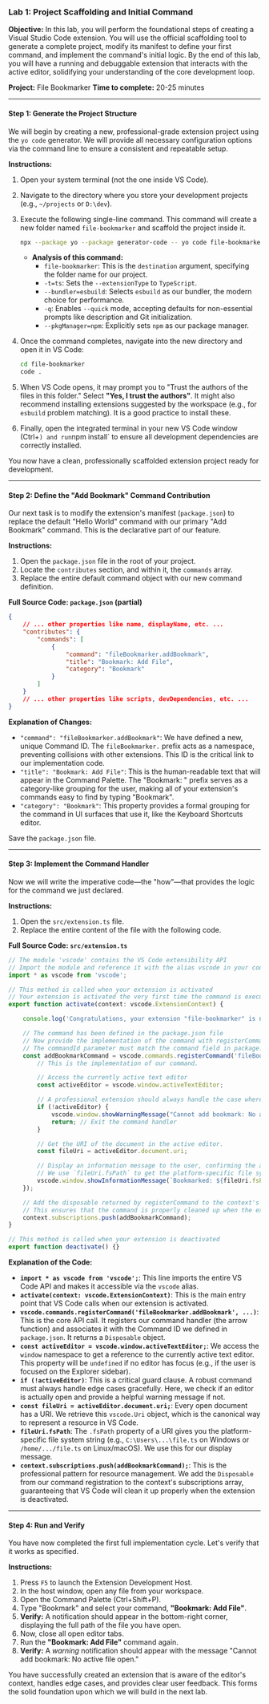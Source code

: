 ### **Lab 1: Project Scaffolding and Initial Command**

**Objective:**
In this lab, you will perform the foundational steps of creating a Visual Studio Code extension. You will use the official scaffolding tool to generate a complete project, modify its manifest to define your first command, and implement the command's initial logic. By the end of this lab, you will have a running and debuggable extension that interacts with the active editor, solidifying your understanding of the core development loop.

**Project:** File Bookmarker
**Time to complete:** 20-25 minutes

---

#### **Step 1: Generate the Project Structure**

We will begin by creating a new, professional-grade extension project using the `yo code` generator. We will provide all necessary configuration options via the command line to ensure a consistent and repeatable setup.

**Instructions:**

1.  Open your system terminal (not the one inside VS Code).
2.  Navigate to the directory where you store your development projects (e.g., `~/projects` or `D:\dev`).
3.  Execute the following single-line command. This command will create a new folder named `file-bookmarker` and scaffold the project inside it.

    ```bash
    npx --package yo --package generator-code -- yo code file-bookmarker -t=ts --bundler=esbuild -q --pkgManager=npm
    ```

    *   **Analysis of this command:**
        *   `file-bookmarker`: This is the `destination` argument, specifying the folder name for our project.
        *   `-t=ts`: Sets the `--extensionType` to `TypeScript`.
        *   `--bundler=esbuild`: Selects `esbuild` as our bundler, the modern choice for performance.
        *   `-q`: Enables `--quick` mode, accepting defaults for non-essential prompts like description and Git initialization.
        *   `--pkgManager=npm`: Explicitly sets `npm` as our package manager.

4.  Once the command completes, navigate into the new directory and open it in VS Code:

    ```bash
    cd file-bookmarker
    code .
    ```

5.  When VS Code opens, it may prompt you to "Trust the authors of the files in this folder." Select **"Yes, I trust the authors"**. It might also recommend installing extensions suggested by the workspace (e.g., for `esbuild` problem matching). It is a good practice to install these.

6.  Finally, open the integrated terminal in your new VS Code window (Ctrl+` ) and run `npm install` to ensure all development dependencies are correctly installed.

You now have a clean, professionally scaffolded extension project ready for development.

---

#### **Step 2: Define the "Add Bookmark" Command Contribution**

Our next task is to modify the extension's manifest (`package.json`) to replace the default "Hello World" command with our primary "Add Bookmark" command. This is the declarative part of our feature.

**Instructions:**

1.  Open the `package.json` file in the root of your project.
2.  Locate the `contributes` section, and within it, the `commands` array.
3.  Replace the entire default command object with our new command definition.

**Full Source Code: `package.json` (partial)**

```json
{
    // ... other properties like name, displayName, etc. ...
    "contributes": {
        "commands": [
            {
                "command": "fileBookmarker.addBookmark",
                "title": "Bookmark: Add File",
                "category": "Bookmark"
            }
        ]
    }
    // ... other properties like scripts, devDependencies, etc. ...
}
```

**Explanation of Changes:**

*   `"command": "fileBookmarker.addBookmark"`: We have defined a new, unique Command ID. The `fileBookmarker.` prefix acts as a namespace, preventing collisions with other extensions. This ID is the critical link to our implementation code.
*   `"title": "Bookmark: Add File"`: This is the human-readable text that will appear in the Command Palette. The "Bookmark: " prefix serves as a category-like grouping for the user, making all of your extension's commands easy to find by typing "Bookmark".
*   `"category": "Bookmark"`: This property provides a formal grouping for the command in UI surfaces that use it, like the Keyboard Shortcuts editor.

Save the `package.json` file.

---

#### **Step 3: Implement the Command Handler**

Now we will write the imperative code—the "how"—that provides the logic for the command we just declared.

**Instructions:**

1.  Open the `src/extension.ts` file.
2.  Replace the entire content of the file with the following code.

**Full Source Code: `src/extension.ts`**

```typescript
// The module 'vscode' contains the VS Code extensibility API
// Import the module and reference it with the alias vscode in your code below
import * as vscode from 'vscode';

// This method is called when your extension is activated
// Your extension is activated the very first time the command is executed
export function activate(context: vscode.ExtensionContext) {

	console.log('Congratulations, your extension "file-bookmarker" is now active!');

	// The command has been defined in the package.json file
	// Now provide the implementation of the command with registerCommand
	// The commandId parameter must match the command field in package.json
	const addBookmarkCommand = vscode.commands.registerCommand('fileBookmarker.addBookmark', () => {
		// This is the implementation of our command.

		// Access the currently active text editor
		const activeEditor = vscode.window.activeTextEditor;

		// A professional extension should always handle the case where there is no active editor.
		if (!activeEditor) {
			vscode.window.showWarningMessage("Cannot add bookmark: No active file open.");
			return; // Exit the command handler
		}

		// Get the URI of the document in the active editor.
		const fileUri = activeEditor.document.uri;

		// Display an information message to the user, confirming the action.
		// We use `fileUri.fsPath` to get the platform-specific file system path for display.
		vscode.window.showInformationMessage(`Bookmarked: ${fileUri.fsPath}`);
	});

	// Add the disposable returned by registerCommand to the context's subscriptions.
	// This ensures that the command is properly cleaned up when the extension is deactivated.
	context.subscriptions.push(addBookmarkCommand);
}

// This method is called when your extension is deactivated
export function deactivate() {}
```

**Explanation of the Code:**

*   **`import * as vscode from 'vscode';`**: This line imports the entire VS Code API and makes it accessible via the `vscode` alias.
*   **`activate(context: vscode.ExtensionContext)`**: This is the main entry point that VS Code calls when our extension is activated.
*   **`vscode.commands.registerCommand('fileBookmarker.addBookmark', ...)`**: This is the core API call. It registers our command handler (the arrow function) and associates it with the Command ID we defined in `package.json`. It returns a `Disposable` object.
*   **`const activeEditor = vscode.window.activeTextEditor;`**: We access the `window` namespace to get a reference to the currently active text editor. This property will be `undefined` if no editor has focus (e.g., if the user is focused on the Explorer sidebar).
*   **`if (!activeEditor)`**: This is a critical guard clause. A robust command must always handle edge cases gracefully. Here, we check if an editor is actually open and provide a helpful warning message if not.
*   **`const fileUri = activeEditor.document.uri;`**: Every open document has a URI. We retrieve this `vscode.Uri` object, which is the canonical way to represent a resource in VS Code.
*   **`fileUri.fsPath`**: The `.fsPath` property of a URI gives you the platform-specific file system string (e.g., `C:\Users\...\file.ts` on Windows or `/home/.../file.ts` on Linux/macOS). We use this for our display message.
*   **`context.subscriptions.push(addBookmarkCommand);`**: This is the professional pattern for resource management. We add the `Disposable` from our command registration to the context's subscriptions array, guaranteeing that VS Code will clean it up properly when the extension is deactivated.

---

#### **Step 4: Run and Verify**

You have now completed the first full implementation cycle. Let's verify that it works as specified.

**Instructions:**

1.  Press `F5` to launch the Extension Development Host.
2.  In the host window, open any file from your workspace.
3.  Open the Command Palette (Ctrl+Shift+P).
4.  Type "Bookmark" and select your command, **"Bookmark: Add File"**.
5.  **Verify:** A notification should appear in the bottom-right corner, displaying the full path of the file you have open.
6.  Now, close all open editor tabs.
7.  Run the **"Bookmark: Add File"** command again.
8.  **Verify:** A *warning* notification should appear with the message "Cannot add bookmark: No active file open."

You have successfully created an extension that is aware of the editor's context, handles edge cases, and provides clear user feedback. This forms the solid foundation upon which we will build in the next lab.